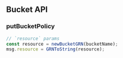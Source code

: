 ## Bucket API

### putBucketPolicy

```js
// `resource` params
const resource = newBucketGRN(bucketName);
msg.resource = GRNToString(resource);
```

